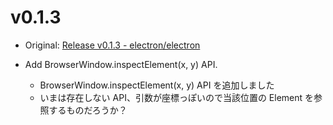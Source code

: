 # v0.1.3

* Original: [Release v0.1.3 - electron/electron](https://github.com/electron/electron/releases/tag/v0.1.3)

* Add BrowserWindow.inspectElement(x, y) API.
  * BrowserWindow.inspectElement(x, y) API を追加しました
  * いまは存在しない API、引数が座標っぽいので当該位置の Element  を参照するものだろうか？
